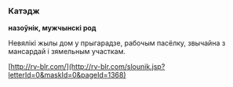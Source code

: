 ### Катэдж
**назоўнік, мужчынскі род**

Невялікі жылы дом у прыгарадзе, рабочым пасёлку, звычайна з мансардай і зямельным участкам.

<a rel="author">[http://rv-blr.com/](http://rv-blr.com/slounik.jsp?letterId=0&maskId=0&pageId=1368)</a>
